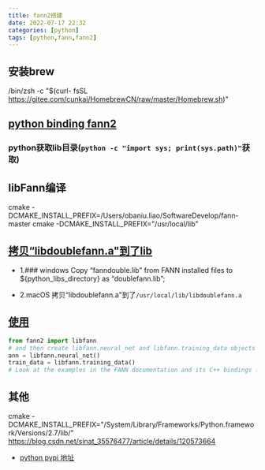 ```yaml
---
title: fann2搭建
date: 2022-07-17 22:32
categories: [python]
tags: [python,fann,fann2] 
---
```



## 安装brew
 /bin/zsh -c "$(curl- fsSL https://gitee.com/cunkai/HomebrewCN/raw/master/Homebrew.sh)"

## [python binding fann2](https://github.com/FutureLinkCorporation/fann2)
### python获取lib目录(`python -c "import sys; print(sys.path)"`获取)


## libFann编译
cmake -DCMAKE_INSTALL_PREFIX=/Users/obaniu.liao/SoftwareDevelop/fann-master 
cmake -DCMAKE_INSTALL_PREFIX="/usr/local/lib"


## [拷贝“libdoublefann.a"到了lib](https://pypi.org/project/fann2/)
- 1.### windows
Copy “fanndouble.lib” from FANN installed files to ${python_libs_directory} as “doublefann.lib”;

- 2.macOS
拷贝“libdoublefann.a"到了`/usr/local/lib/libdoublefann.a` 

## [使用](https://leenissen.dk/fann/html/files/fann_cpp-h.html)

```python
from fann2 import libfann
# and then create libfann.neural_net and libfann.training_data objects
ann = libfann.neural_net()
train_data = libfann.training_data()
# Look at the examples in the FANN documentation and its C++ bindings for further reference.
```

## 其他
cmake -DCMAKE_INSTALL_PREFIX="/System/Library/Frameworks/Python.framework/Versions/2.7/lib/"
https://blog.csdn.net/sinat_35576477/article/details/120573664

- [python pypi 地址](https://pypi.org/project/fann2/)

